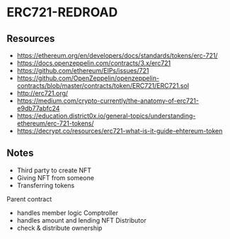# ERC721-REDROAD
## Resources
 - https://ethereum.org/en/developers/docs/standards/tokens/erc-721/
 - https://docs.openzeppelin.com/contracts/3.x/erc721
 - https://github.com/ethereum/EIPs/issues/721
 - https://github.com/OpenZeppelin/openzeppelin-contracts/blob/master/contracts/token/ERC721/ERC721.sol
 - http://erc721.org/
 - https://medium.com/crypto-currently/the-anatomy-of-erc721-e9db77abfc24
 - https://education.district0x.io/general-topics/understanding-ethereum/erc-721-tokens/ 
 - https://decrypt.co/resources/erc721-what-is-it-guide-ehtereum-token

## Notes
 - Third party to create NFT
 - Giving NFT from someone
 - Transferring tokens


Parent contract
 - handles member logic
Comptroller
 - handles amount and lending
NFT Distributor
 - check & distribute ownership